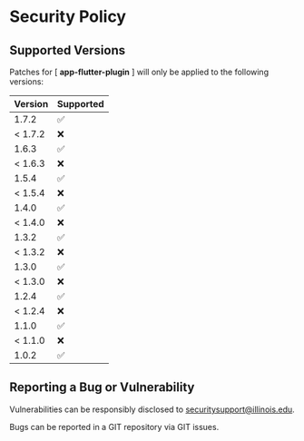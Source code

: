 # Security Policy

## Supported Versions

Patches for [ **app-flutter-plugin** ] will only be applied to the following versions:

| Version | Supported |
|---------| ------------------ |
| 1.7.2   | :white_check_mark: |
| < 1.7.2 | :x: |
| 1.6.3   | :white_check_mark: |
| < 1.6.3 | :x: |
| 1.5.4   | :white_check_mark: |
| < 1.5.4 | :x: |
| 1.4.0   | :white_check_mark: |
| < 1.4.0 | :x: |
| 1.3.2   | :white_check_mark: |
| < 1.3.2 | :x: |
| 1.3.0   | :white_check_mark: |
| < 1.3.0 | :x: |
| 1.2.4   | :white_check_mark: |
| < 1.2.4 | :x: |
| 1.1.0   | :white_check_mark: |
| < 1.1.0 | :x: |
| 1.0.2   | :white_check_mark: |

## Reporting a Bug or Vulnerability

Vulnerabilities can be responsibly disclosed to [securitysupport@illinois.edu](mailto:securitysupport@illinois.edu).

Bugs can be reported in a GIT repository via GIT issues.